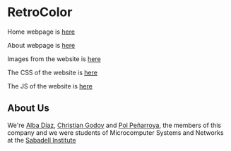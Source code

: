 # RetroColor
Home webpage is [here](https://github.com/albaboo/RetroColor/blob/main/index.html)

About webpage is [here](https://github.com/albaboo/RetroColor/blob/main/about.html)

Images from the website is [here](https://github.com/albaboo/RetroColor/tree/main/images)

The CSS of the website is [here](https://github.com/albaboo/RetroColor/tree/main/assets/css)

The JS of the website is [here](https://github.com/albaboo/RetroColor/tree/main/assets/js)

## About Us
We're [Alba Díaz](https://about.me/albadiazbazan), [Christian Godoy](https://www.linkedin.com/in/christian-godoy-estepa-595781262/) and [Pol Peñarroya](https://www.linkedin.com/in/pol-penarroya-grau-294b61261/), the members of this company and we were students of Microcomputer Systems and Networks at the [Sabadell Institute](https://agora.xtec.cat/ies-sabadell/)
